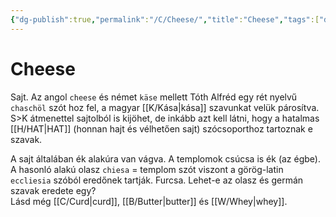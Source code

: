```yaml
---
{"dg-publish":true,"permalink":"/C/Cheese/","title":"Cheese","tags":["dg_uploaded"],"created":"2023-10-13T02:06","updated":"2023-11-08T03:36"}
---
```



# Cheese

Sajt. Az angol `cheese` és német `käse` mellett Tóth Alfréd egy rét nyelvű `chaschöl` szót hoz fel, a magyar [[K/Kása\|kása]] szavunkat velük párosítva. S>K átmenettel sajtolból is kijöhet, de inkább azt kell látni, hogy a hatalmas [[H/HAT\|HAT]] (honnan hajt és vélhetően sajt) szócsoporthoz tartoznak e szavak.  

A sajt általában ék alakúra van vágva. A templomok csúcsa is ék (az égbe). A hasonló alakú olasz `chiesa` = templom szót viszont a görög-latin `eccliesia` szóból eredőnek tartják. Furcsa. Lehet-e az olasz és germán szavak eredete egy?  
Lásd még [[C/Curd\|curd]], [[B/Butter\|butter]] és [[W/Whey\|whey]]. 